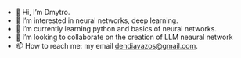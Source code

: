 - 👋 Hi, I’m Dmytro.
- 👀 I’m interested in neural networks, deep learning.
- 🌱 I’m currently learning python and basics of neural networks.
- 💞️ I’m looking to collaborate on the creation of LLM neaural network   
- 📫 How to reach me: my email dendiavazos@gmail.com.

<!---
DmytroN11/DmytroN11 is a ✨ special ✨ repository because its `README.md` (this file) appears on your GitHub profile.
You can click the Preview link to take a look at your changes.
--->
